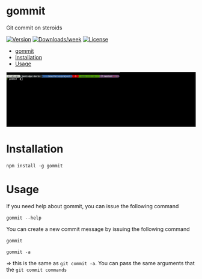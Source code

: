 # gommit

Git commit on steroids

[![Version](https://img.shields.io/npm/v/gommit.svg)](https://npmjs.org/package/gommit)
[![Downloads/week](https://img.shields.io/npm/dw/gommit.svg)](https://npmjs.org/package/gommit)
[![License](https://img.shields.io/npm/l/gommit.svg)](https://github.com/bcerati/gommit/blob/master/package.json)

- [gommit](#gommit)
- [Installation](#installation)
- [Usage](#usage)

![Usage](https://github.com/bcerati/gommit/blob/media/example.gif?raw=true 'Usage example')

# Installation

```sh-session
npm install -g gommit
```

# Usage

If you need help about gommit, you can issue the following command

```sh-session
gommit --help
```

You can create a new commit message by issuing the following command

```sh-session
gommit
```

```sh-session
gommit -a
```

=> this is the same as `git commit -a`. You can pass the same arguments that the `git commit commands`
